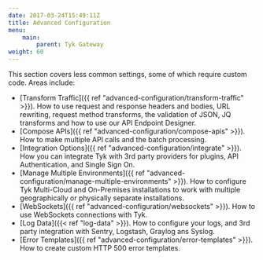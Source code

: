 ```yaml
---
date: 2017-03-24T15:49:11Z
title: Advanced Configuration
menu:
    main:
        parent: Tyk Gateway
weight: 60
---
```


This section covers less common settings, some of which require custom code. Areas include:

* [Transform Traffic]({{ ref "advanced-configuration/transform-traffic" >}}). How to use request and response headers and bodies, URL rewriting, request method transforms, the validation of JSON, JQ transforms and how to use our API Endpoint Designer.
* [Compose APIs]({{ ref "advanced-configuration/compose-apis" >}}). How to make multiple API calls and the batch processing.
* [Integration Options]({{ ref "advanced-configuration/integrate" >}}). How you can integrate Tyk with 3rd party providers for plugins, API Authentication, and Single Sign On.
* [Manage Multiple Environments]({{ ref "advanced-configuration/manage-multiple-environments" >}}). How to configure Tyk Multi-Cloud and On-Premises installations to work with multiple geographically or physically separate installations.
* [WebSockets]({{ ref "advanced-configuration/websockets" >}}). How to use WebSockets connections with Tyk.
* [Log Data]({{< ref "log-data" >}}). How to configure your logs, and 3rd party integration with Sentry, Logstash, Graylog ans Syslog.
* [Error Templates]({{ ref "advanced-configuration/error-templates" >}}). How to create custom HTTP 500 error templates. 
